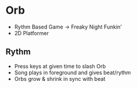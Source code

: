 # Orb

-   Rythm Based Game -> Freaky Night Funkin'
-   2D Platformer

## Rythm

-   Press keys at given time to slash Orb
-   Song plays in foreground and gives beat/rythm
-   Orbs grow & shrink in sync with beat
